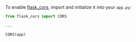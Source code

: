 To enable [flask_cors](https://flask-cors.readthedocs.io/en/latest/), import and initialize it into your `app.py`: 

```python
from flask_cors import CORS

...

CORS(app)
```